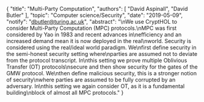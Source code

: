 {
    "title": "Multi-Party Computation",
    "authors": [
        "David Aspinall",
        "David Butler"
    ],
    "topic": "Computer science/Security",
    "date": "2019-05-09",
    "notify": "dbutler@turing.ac.uk",
    "abstract": "\nWe use CryptHOL to consider Multi-Party Computation (MPC) protocols.\nMPC was first considered by Yao in 1983 and recent advances in\nefficiency and an increased demand mean it is now deployed in the real\nworld. Security is considered using the real/ideal world paradigm. We\nfirst define security in the semi-honest security setting where\nparties are assumed not to deviate from the protocol transcript. In\nthis setting we prove multiple Oblivious Transfer (OT) protocols\nsecure and then show security for the gates of the GMW protocol. We\nthen define malicious security, this is a stronger notion of security\nwhere parties are assumed to be fully corrupted by an adversary. In\nthis setting we again consider OT, as it is a fundamental building\nblock of almost all MPC protocols."
}